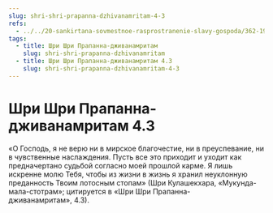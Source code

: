 ```yaml
---
slug: shri-shri-prapanna-dzhivanamritam-4-3
refs:
  - ../../20-sankirtana-sovmestnoe-rasprostranenie-slavy-gospoda/362-1981-03-12-a3-propoved-bhakti-vysshaya-forma-blagotvoritelnosti.md
tags:
  - title: Шри Шри Прапанна-дживанамритам
    slug: shri-shri-prapanna-dzhivanamritam
  - title: Шри Шри Прапанна-дживанамритам 4.3
    slug: shri-shri-prapanna-dzhivanamritam-4-3
---
```


# Шри Шри Прапанна-дживанамритам 4.3

«О Господь, я не верю ни в мирское благочестие, ни в преуспевание, ни в чувственные наслаждения. Пусть все это приходит и уходит как предначертано судьбой согласно моей прошлой карме. Я лишь искренне молю Тебя, чтобы из жизни в жизнь я хранил неуклонную преданность Твоим лотосным стопам» (Шри Кулашекхара, «Мукунда-мала-стотрам»; цитируется в «Шри Шри Прапанна-дживанамритам», 4.3).

